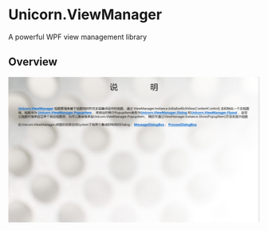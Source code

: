# Unicorn.ViewManager
A powerful WPF view management library


## Overview

![Overview](https://github.com/MrZhangYuan/ViewManagerResources/blob/master/Resources/Images/ReadMe.png)

